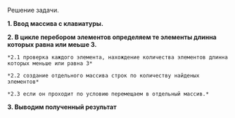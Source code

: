 Решение задачи.

**1. Ввод массива с клавиатуры.**

**2. В цикле перебором элементов определяем те элементы длинна которых равна или меьше 3.**

    *2.1 проверка каждого элемента, нахождение количества элементов длинна которых меньше или равна 3*

    *2.2 создание отдельного массива строк по количеству найденых элементов*

    *2.3 если он проходит по условию перемещаем в отдельный массив.*

**3. Выводим полученный результат**